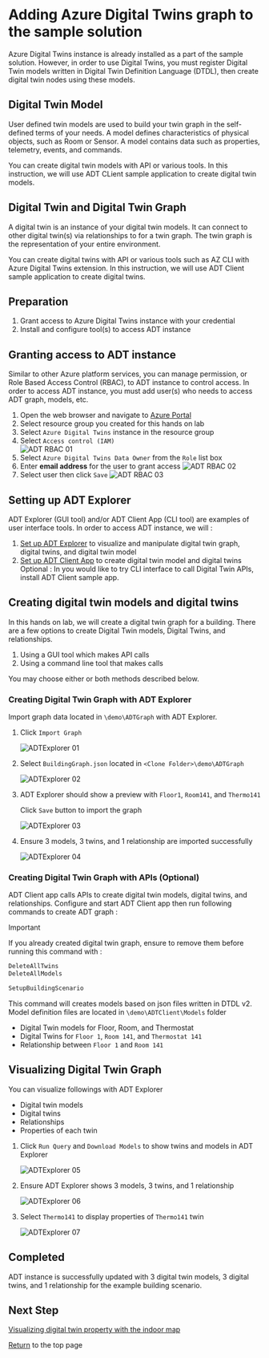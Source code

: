 # Adding Azure Digital Twins graph to the sample solution

Azure Digital Twins instance is already installed as a part of the sample solution.  However, in order to use Digital Twins, you must register Digital Twin models written in Digital Twin Definition Language (DTDL), then create digital twin nodes using these models.

## Digital Twin Model

User defined twin models are used to build your twin graph in the self-defined terms of your needs.  A model defines characteristics of physical objects, such as Room or Sensor.  A model contains data such as properties, telemetry, events, and commands.

You can create digital twin models with API or various tools.  In this instruction, we will use ADT CLient sample application to create digital twin models.

## Digital Twin and Digital Twin Graph

A digital twin is an instance of your digital twin models.  It can connect to other digital twin(s) via relationships to for a twin graph.  The twin graph is the representation of your entire environment.

You can create digital twins with API or various tools such as AZ CLI with Azure Digital Twins extension.  In this instruction, we will use ADT Client sample application to create digital twins.

## Preparation

1. Grant access to Azure Digital Twins instance with your credential
1. Install and configure tool(s) to access ADT instance

## Granting access to ADT instance

Similar to other Azure platform services, you can manage permission, or Role Based Access Control (RBAC), to ADT instance to control access.
In order to access ADT instance, you must add user(s) who needs to access ADT graph, models, etc.

1. Open the web browser and navigate to [Azure Portal](https://portal.azure.com) 
1. Select resource group you created for this hands on lab
1. Select `Azure Digital Twins` instance in the resource group
1. Select `Access control (IAM)`  
  ![ADT RBAC 01](media/ADT-RBAC-01.png)
1. Select `Azure Digital Twins Data Owner` from the `Role` list box
1. Enter **email address** for the user to grant access
  ![ADT RBAC 02](media/ADT-RBAC-02.png)
1. Select user then click `Save`
  ![ADT RBAC 03](media/ADT-RBAC-03.png)

## Setting up ADT Explorer

ADT Explorer (GUI tool) and/or ADT Client App (CLI tool) are examples of user interface tools.  In order to access ADT instance, we will : 
 
1. [Set up ADT Explorer](ADTExplorer.md) to visualize and manipulate digital twin graph, digital twins, and digital twin model
1. [Set up ADT Client App](ADTClient.md) to create digital twin model and digital twins  
  Optional : In you would like to try CLI interface to call Digital Twin APIs, install ADT Client sample app.

## Creating digital twin models and digital twins

In this hands on lab, we will create a digital twin graph for a building.  There are a few options to create Digital Twin models, Digital Twins, and relationships.

1. Using a GUI tool which makes API calls
1. Using a command line tool that makes calls

You may choose either or both methods described below.

### Creating Digital Twin Graph with ADT Explorer

Import graph data located in `\demo\ADTGraph` with ADT Explorer.

1. Click `Import Graph`  

    ![ADTExplorer 01](media/ADTExplorer-01.png)

1. Select `BuildingGraph.json` located in `<Clone Folder>\demo\ADTGraph`  

    ![ADTExplorer 02](media/ADTExplorer-02.png)

1. ADT Explorer should show a preview with `Floor1`, `Room141`, and `Thermo141`  

    Click `Save` button to import the graph  

    ![ADTExplorer 03](media/ADTExplorer-03.png)

1. Ensure 3 models, 3 twins, and 1 relationship are imported successfully  

    ![ADTExplorer 04](media/ADTExplorer-04.png)

### Creating Digital Twin Graph with APIs (Optional)

ADT Client app calls APIs to create digital twin models, digital twins, and relationships.
Configure and start ADT Client app then run following commands to create ADT graph :

> [!IMPORTANT]  
> If you already created digital twin graph, ensure to remove them before running this command with :
>
> ```bash
> DeleteAllTwins
> DeleteAllModels
> ```

```bash
SetupBuildingScenario
```

This command will creates models based on json files written in DTDL v2.
Model definition files are located in `\demo\ADTClient\Models` folder

- Digital Twin models for Floor, Room, and Thermostat
- Digital Twins for `Floor 1`, `Room 141`, and `Thermostat 141`
- Relationship between `Floor 1` and `Room 141`

## Visualizing Digital Twin Graph

You can visualize followings with ADT Explorer

- Digital twin models
- Digital twins
- Relationships
- Properties of each twin

1. Click `Run Query` and `Download Models` to show twins and models in ADT Explorer  

    ![ADTExplorer 05](media/ADTExplorer-05.png)

1. Ensure ADT Explorer shows 3 models, 3 twins, and 1 relationship  

    ![ADTExplorer 06](media/ADTExplorer-06.png)

1. Select `Thermo141` to display properties of `Thermo141` twin

    ![ADTExplorer 07](media/ADTExplorer-07.png)

## Completed

ADT instance is successfully updated with 3 digital twin models, 3 digital twins, and 1 relationship for the example building scenario. 

## Next Step

[Visualizing digital twin property with the indoor map](ADT-IndoorMap.md)

[Return](../README.md) to the top page
